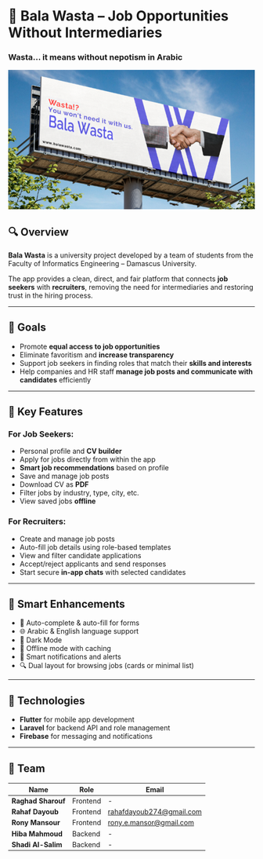 # 📱 Bala Wasta – Job Opportunities Without Intermediaries
### Wasta... it means without nepotism in Arabic
![Banner](images/banner_image.png) 
## 🔍 Overview

**Bala Wasta** is a university project developed by a team of students from the Faculty of Informatics Engineering – Damascus University.  

The app provides a clean, direct, and fair platform that connects **job seekers** with **recruiters**, removing the need for intermediaries and restoring trust in the hiring process.

---

## 🎯 Goals

- Promote **equal access to job opportunities**
- Eliminate favoritism and **increase transparency**
- Support job seekers in finding roles that match their **skills and interests**
- Help companies and HR staff **manage job posts and communicate with candidates** efficiently

---

## 🌟 Key Features

### For Job Seekers:
- Personal profile and **CV builder**
- Apply for jobs directly from within the app
- **Smart job recommendations** based on profile
- Save and manage job posts
- Download CV as **PDF**
- Filter jobs by industry, type, city, etc.
- View saved jobs **offline**

### For Recruiters:
- Create and manage job posts
- Auto-fill job details using role-based templates
- View and filter candidate applications
- Accept/reject applicants and send responses
- Start secure **in-app chats** with selected candidates

---

## 🧠 Smart Enhancements

- 🔁 Auto-complete & auto-fill for forms
- 🌐 Arabic & English language support
- 🌙 Dark Mode
- 📶 Offline mode with caching
- 📢 Smart notifications and alerts
- 🔍 Dual layout for browsing jobs (cards or minimal list)

---

## 🧰 Technologies

- **Flutter** for mobile app development  
- **Laravel** for backend API and role management  
- **Firebase** for messaging and notifications  

---

## 👥 Team

| Name                | Role       | Email                |
|---------------------|------------|-----------------------|
| **Raghad Sharouf**    | Frontend   | -    |
| **Rahaf Dayoub**    | Frontend   | rahafdayoub274@gmail.com     |
| **Rony Mansour**     | Frontend   | rony.e.mansor@gmail.com      |
| **Hiba Mahmoud**     | Backend    | -      |
| **Shadi Al-Salim**      | Backend    | -     |


